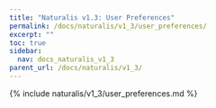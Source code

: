```yaml
---
title: "Naturalis v1.3: User Preferences"
permalink: /docs/naturalis/v1_3/user_preferences/
excerpt: ""
toc: true
sidebar:
  nav: docs_naturalis_v1_3
parent_url: /docs/naturalis/v1_3/
---
```


{% include naturalis/v1_3/user_preferences.md %}
